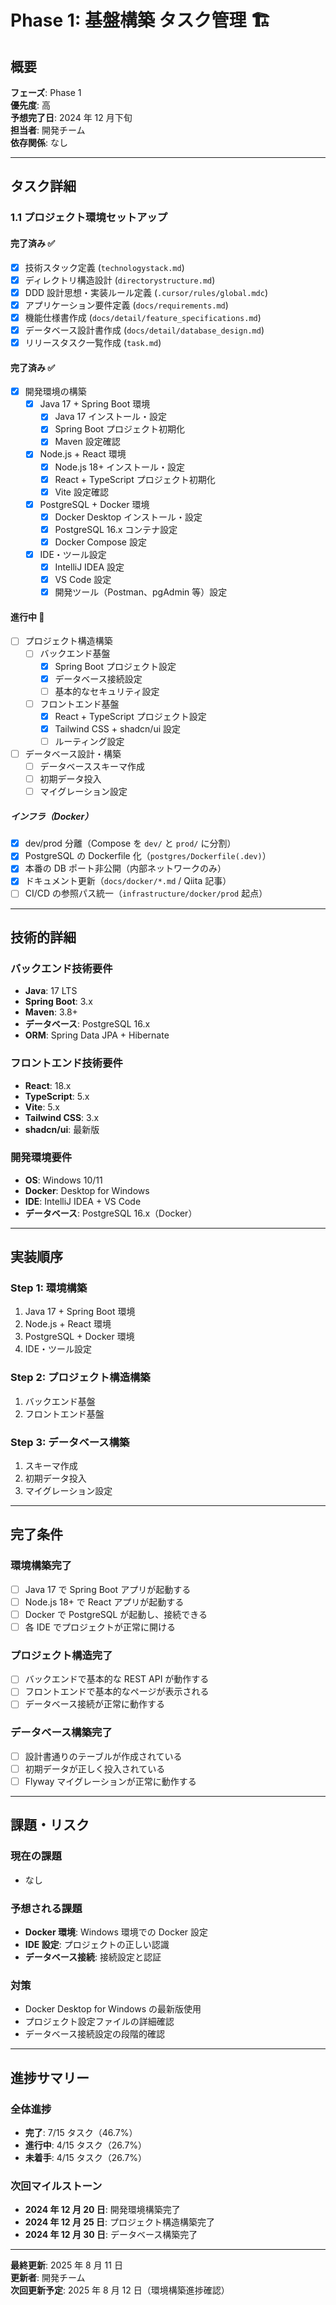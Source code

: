 # Phase 1: 基盤構築 タスク管理 🏗️

## 概要

**フェーズ**: Phase 1  
**優先度**: 高  
**予想完了日**: 2024 年 12 月下旬  
**担当者**: 開発チーム  
**依存関係**: なし

---

## タスク詳細

### 1.1 プロジェクト環境セットアップ

#### 完了済み ✅

- [x] 技術スタック定義 (`technologystack.md`)
- [x] ディレクトリ構造設計 (`directorystructure.md`)
- [x] DDD 設計思想・実装ルール定義 (`.cursor/rules/global.mdc`)
- [x] アプリケーション要件定義 (`docs/requirements.md`)
- [x] 機能仕様書作成 (`docs/detail/feature_specifications.md`)
- [x] データベース設計書作成 (`docs/detail/database_design.md`)
- [x] リリースタスク一覧作成 (`task.md`)

#### 完了済み ✅

- [x] 開発環境の構築
  - [x] Java 17 + Spring Boot 環境
    - [x] Java 17 インストール・設定
    - [x] Spring Boot プロジェクト初期化
    - [x] Maven 設定確認
  - [x] Node.js + React 環境
    - [x] Node.js 18+ インストール・設定
    - [x] React + TypeScript プロジェクト初期化
    - [x] Vite 設定確認
  - [x] PostgreSQL + Docker 環境
    - [x] Docker Desktop インストール・設定
    - [x] PostgreSQL 16.x コンテナ設定
    - [x] Docker Compose 設定
  - [x] IDE・ツール設定
    - [x] IntelliJ IDEA 設定
    - [x] VS Code 設定
    - [x] 開発ツール（Postman、pgAdmin 等）設定

#### 進行中 🔄

- [ ] プロジェクト構造構築
  - [ ] バックエンド基盤
    - [x] Spring Boot プロジェクト設定
    - [x] データベース接続設定
    - [ ] 基本的なセキュリティ設定
  - [ ] フロントエンド基盤
    - [x] React + TypeScript プロジェクト設定
    - [x] Tailwind CSS + shadcn/ui 設定
    - [ ] ルーティング設定
- [ ] データベース設計・構築
  - [ ] データベーススキーマ作成
  - [ ] 初期データ投入
  - [ ] マイグレーション設定

##### インフラ（Docker）

- [x] dev/prod 分離（Compose を `dev/` と `prod/` に分割）
- [x] PostgreSQL の Dockerfile 化（`postgres/Dockerfile(.dev)`）
- [x] 本番の DB ポート非公開（内部ネットワークのみ）
- [x] ドキュメント更新（`docs/docker/*.md` / Qiita 記事）
- [ ] CI/CD の参照パス統一（`infrastructure/docker/prod` 起点）

---

## 技術的詳細

### バックエンド技術要件

- **Java**: 17 LTS
- **Spring Boot**: 3.x
- **Maven**: 3.8+
- **データベース**: PostgreSQL 16.x
- **ORM**: Spring Data JPA + Hibernate

### フロントエンド技術要件

- **React**: 18.x
- **TypeScript**: 5.x
- **Vite**: 5.x
- **Tailwind CSS**: 3.x
- **shadcn/ui**: 最新版

### 開発環境要件

- **OS**: Windows 10/11
- **Docker**: Desktop for Windows
- **IDE**: IntelliJ IDEA + VS Code
- **データベース**: PostgreSQL 16.x（Docker）

---

## 実装順序

### Step 1: 環境構築

1. Java 17 + Spring Boot 環境
2. Node.js + React 環境
3. PostgreSQL + Docker 環境
4. IDE・ツール設定

### Step 2: プロジェクト構造構築

1. バックエンド基盤
2. フロントエンド基盤

### Step 3: データベース構築

1. スキーマ作成
2. 初期データ投入
3. マイグレーション設定

---

## 完了条件

### 環境構築完了

- [ ] Java 17 で Spring Boot アプリが起動する
- [ ] Node.js 18+ で React アプリが起動する
- [ ] Docker で PostgreSQL が起動し、接続できる
- [ ] 各 IDE でプロジェクトが正常に開ける

### プロジェクト構造完了

- [ ] バックエンドで基本的な REST API が動作する
- [ ] フロントエンドで基本的なページが表示される
- [ ] データベース接続が正常に動作する

### データベース構築完了

- [ ] 設計書通りのテーブルが作成されている
- [ ] 初期データが正しく投入されている
- [ ] Flyway マイグレーションが正常に動作する

---

## 課題・リスク

### 現在の課題

- なし

### 予想される課題

- **Docker 環境**: Windows 環境での Docker 設定
- **IDE 設定**: プロジェクトの正しい認識
- **データベース接続**: 接続設定と認証

### 対策

- Docker Desktop for Windows の最新版使用
- プロジェクト設定ファイルの詳細確認
- データベース接続設定の段階的確認

---

## 進捗サマリー

### 全体進捗

- **完了**: 7/15 タスク（46.7%）
- **進行中**: 4/15 タスク（26.7%）
- **未着手**: 4/15 タスク（26.7%）

### 次回マイルストーン

- **2024 年 12 月 20 日**: 開発環境構築完了
- **2024 年 12 月 25 日**: プロジェクト構造構築完了
- **2024 年 12 月 30 日**: データベース構築完了

---

**最終更新**: 2025 年 8 月 11 日  
**更新者**: 開発チーム  
**次回更新予定**: 2025 年 8 月 12 日（環境構築進捗確認）
